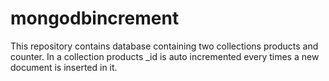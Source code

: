 # mongodbincrement
This repository contains database containing two collections products and counter.
In a collection products _id is auto incremented every times a new document is inserted in it. 

